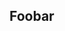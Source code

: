 <html>
  <head>
<link rel="stylesheet" href="https://unpkg.com/leaflet@1.9.4/dist/leaflet.css"
      integrity="sha256-p4NxAoJBhIIN+hmNHrzRCf9tD/miZyoHS5obTRR9BMY=" 
      crossorigin=""/>
<script>

</script>
</head>
<body>
<h2>Foobar</h2>

<div id="map" style="height: 180px;"></div>
 

<script src="https://unpkg.com/leaflet@1.9.4/dist/leaflet.js"
     integrity="sha256-20nQCchB9co0qIjJZRGuk2/Z9VM+kNiyxNV1lvTlZBo="
     crossorigin=""></script>
</body>


